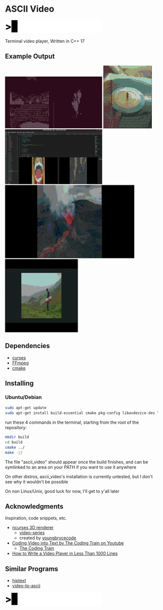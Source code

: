 
# ASCII Video

![gif](/assets/readme/ascii-320.gif)

Terminal video player, Written in C++ 17

## Example Output

![example created in tmux](assets/readme/example-320.gif)
![example colored output](assets/readme/colored_music_record-160.gif)
![example vscode](assets/readme/vscode.png)
![example volcano](assets/readme/volcano.gif)
![example keybiard](assets/readme/keyboard_man.gif)

## Dependencies

* [curses](https://invisible-island.net/ncurses/)
* [FFmpeg](https://ffmpeg.org/)
* [cmake](https://cmake.org/)

## Installing

### Ubuntu/Debian

```bash
sudo apt-get update
sudo apt-get install build-essential cmake pkg-config libavdevice-dev libncurses-dev
```

run these 4 commands in the terminal, starting from
the root of the repository:

```bash
mkdir build
cd build
cmake ../
make -j2
```

The file "ascii_video" should appear once the build finishes, and can be symlinked
to an area on your PATH if you want to use it anywhere

On other distros, ascii_video's installation is currently untested, but I don't see why
it wouldn't be possible

On non Linux/Unix, good luck for now, I'll get to y'all later

## Acknowledgments

Inspiration, code snippets, etc.

* [ncurses 3D renderer](https://github.com/youngbrycecode/RenderEngine)
  * [video-series](https://www.youtube.com/playlist?list=PLg4mWef4l7Qzxs_Fa2DrgZeJKAbG3b7ue)
  * created by [youngbrycecode](https://github.com/youngbrycecode)
* [Coding Video into Text by The Coding Train on Youtube](https://www.youtube.com/watch?v=55iwMYv8tGI)
  * [The Coding Train](https://www.youtube.com/c/TheCodingTrain)
* [How to Write a Video Player in Less Than 1000 Lines](http://dranger.com/ffmpeg/)

## Similar Programs

* [hiptext](https://github.com/jart/hiptext)
* [video-to-ascii](https://github.com/joelibaceta/video-to-ascii)

![gif](/assets/readme/ascii-320.gif)
